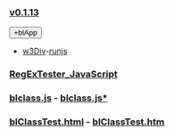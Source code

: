 ### [v0.1.13](https://github.com/littleflute/JavaScript/edit/master/README.md)
<div id = "id_div_4_plx">
  <button id = "id_btn_4_blApp">+blApp</button> 
</div> 

- [w3Div](https://www.w3schools.com/html/tryit.asp?filename=tryhtml_default)-[runjs](runjs.html)
### [RegExTester_JavaScript](RegExTester_JavaScript)

### <a tartget="_blank" href = "blclass.js">blclass.js</a> - <a tartget="_blank" href = "https://github.com/littleflute/JavaScript/edit/master/blclass.js">blclass.js*</a>  

### <a tartget="_blank" href = "blClassTest.html">blClassTest.html</a> - <a tartget="_blank" href = "https://github.com/littleflute/JavaScript/edit/master/blClassTest.html">blClassTest.htm 

<script src="w3.js"></script>
<script src="blclass.js" ></script>
<script src="blApp.js"></script>

